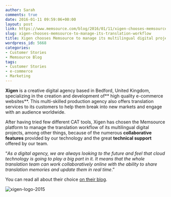 ```yaml
---
author: Sarah
comments: true
date: 2016-01-11 09:59:06+00:00
layout: post
link: https://www.memsource.com/blog/2016/01/11/xigen-chooses-memsource-to-manage-its-translation-workflow/
slug: xigen-chooses-memsource-to-manage-its-translation-workflow
title: Xigen chooses Memsource to manage its multilingual digital projects
wordpress_id: 5668
categories:
- Customer Stories
- Memsource Blog
tags:
- Customer Stories
- e-commerce
- Marketing
---
```


**Xigen** is a creative digital agency based in Bedford, United Kingdom, specializing in the creation and development of** high quality e-commerce websites**. This multi-skilled production agency also offers translation services to its customers to help them break into new markets and engage with an audience worldwide. 

After having tried few different CAT tools, Xigen has chosen the Memsource platform to manage the translation workflow of its multilingual digital projects, among other things, because of the numerous **collaborative features** provided by our technology and the great **technical support** offered by our team. 

“_As a digital agency, we are always looking to the future and feel that cloud technology is going to play a big part in it. It means that the whole translation team can work collaboratively online with the ability to share translation memories and update them in real time_.”

You can read all about their choice [on their blog](https://www.xigen.co.uk/web-design-blog/2015/12/why-memsource/).

![xigen-logo-2015](/wp-content/uploads/2016/01/xigen-logo-2015-300x106.png)
